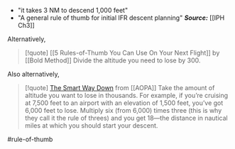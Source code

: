 - "it takes 3 NM to descend 1,000 feet"
- "A general rule of thumb for initial IFR descent planning"
***Source:*** [[IPH Ch3]]

Alternatively,
> [!quote] [[5 Rules-of-Thumb You Can Use On Your Next Flight]] by [[Bold Method]]
> Divide the altitude you need to lose by 300.

Also alternatively,
> [!quote] [The Smart Way Down](https://www.aopa.org/news-and-media/all-news/2022/march/flight-training-magazine/ol-technique-descent) from [[AOPA]]
> Take the amount of altitude you want to lose in thousands. For example, if you’re cruising at 7,500 feet to an airport with an elevation of 1,500 feet, you’ve got 6,000 feet to lose. Multiply six (from 6,000) times three (this is why they call it the rule of threes) and you get 18—the distance in nautical miles at which you should start your descent.


#rule-of-thumb 